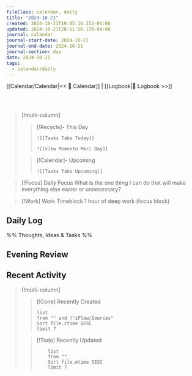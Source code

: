 ```yaml
---
fileClass: calendar, daily
title: "2024-10-21"
created: 2024-10-21T19:05:16.252-04:00
updated: 2024-10-21T20:11:56.170-04:00
journal: calendar
journal-start-date: 2024-10-21
journal-end-date: 2024-10-21
journal-section: day
date: 2024-10-21
tags:
  - calendar/daily
---
```


[[Calendar/Calendar|<< 📆 Calendar]] | [[Logbook|📖 Logbook >>]]

```calendar-nav
```

<br />

> [!multi-column]
>
> > [!Recycle]- This Day
> >
> > ```dynamic-embed
> > ![[Tasks Tabs Today]]
> > ```
> > ```dynamic-embed
> > ![[view Memento Mori Day]]
> > ```
>
> > [!Calendar]- Upcoming
> >
> > ```dynamic-embed
> > ![[Tasks Tabs Upcoming]]
> > ```

> [!Focus] Daily Focus
> What is the one thing I can do that will make everything else easier or unnecessary?

> [!Work] Work
> Timeblock 1 hour of deep work (focus block)

## Daily Log

%%
Thoughts, Ideas & Tasks
%%

## Evening Review

## Recent Activity

> [!multi-column]
>
> > [!Cone] Recently Created
> >
> > ```dataview
> > list
> > from "" and !"zFlow/Sources"
> > Sort file.ctime DESC
> > limit 7
> > ```
>
> > [!Todo] Recently Updated
> >
> > ```dataview
> > 	list
> > 	from ""
> > 	Sort file.mtime DESC
> > 	limit 7
> > ```
